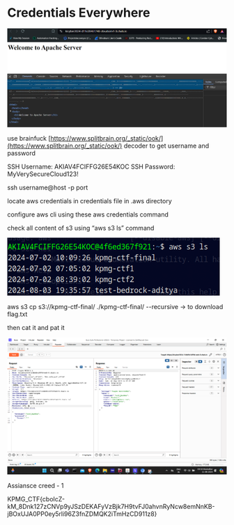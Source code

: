 # Credentials Everywhere

![alt text](assets/credentials-everywhere/image-1.png)

use brainfuck [https://www.splitbrain.org/_static/ook/](https://www.splitbrain.org/_static/ook/) decoder to get username and password

SSH Username: AKIAV4FCIFFG26E54KOC
SSH Password: MyVerySecureCloud123!

ssh username@host -p port

locate aws credentials in credentials file in .aws directory  

configure aws cli using these aws credentials command

check all content of s3 using “aws s3 ls” command

![alt text](assets/credentials-everywhere/image-2.png)

aws s3 cp s3://kpmg-ctf-final/ ./kpmg-ctf-final/ --recursive → to download flag.txt

then cat it and pat it

![alt text](assets/credentials-everywhere/image-3.png)

Assiansce creed - 1

KPMG_CTF{cboIcZ-kM_8Dnk127zCNVp9yJSzDEKAFyVzBjk7H9tvFJ0ahvnRyNcw8emNnKB-jBOxUJA0PP0ey5rli96Z3fnZDMQK2iTmHzCD911z8}
